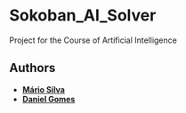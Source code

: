 # Sokoban_AI_Solver
Project for the Course of Artificial Intelligence

## Authors
 - **[Mário Silva](https://github.com/MarioCSilva)**
 - **[Daniel Gomes](https://github.com/DanielGomes14)**
